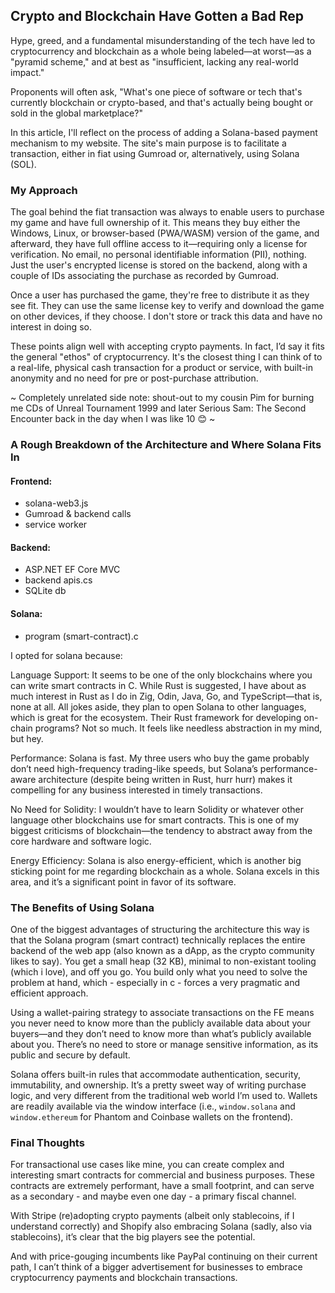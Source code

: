 ## Crypto and Blockchain Have Gotten a Bad Rep

Hype, greed, and a fundamental misunderstanding of the tech have led to cryptocurrency and blockchain as a whole being labeled—at worst—as a "pyramid scheme," and at best as "insufficient, lacking any real-world impact."

Proponents will often ask, "What's one piece of software or tech that's currently blockchain or crypto-based, and that's actually being bought or sold in the global marketplace?"

In this article, I'll reflect on the process of adding a Solana-based payment mechanism to my website. The site's main purpose is to facilitate a transaction, either in fiat using Gumroad or, alternatively, using Solana (SOL).

### My Approach
The goal behind the fiat transaction was always to enable users to purchase my game and have full ownership of it. This means they buy either the Windows, Linux, or browser-based (PWA/WASM) version of the game, and afterward, they have full offline access to it—requiring only a license for verification. No email, no personal identifiable information (PII), nothing. Just the user's encrypted license is stored on the backend, along with a couple of IDs associating the purchase as recorded by Gumroad.

Once a user has purchased the game, they're free to distribute it as they see fit. They can use the same license key to verify and download the game on other devices, if they choose. I don't store or track this data and have no interest in doing so.

These points align well with accepting crypto payments. In fact, I’d say it fits the general "ethos" of cryptocurrency. It's the closest thing I can think of to a real-life, physical cash transaction for a product or service, with built-in anonymity and no need for pre or post-purchase attribution.

~ Completely unrelated side note: shout-out to my cousin Pim for burning me CDs of Unreal Tournament 1999 and later Serious Sam: The Second Encounter back in the day when I was like 10 😊 ~

### A Rough Breakdown of the Architecture and Where Solana Fits In
#### Frontend:
- solana-web3.js 
- Gumroad & backend calls
- service worker
#### Backend:
- ASP.NET EF Core MVC
- backend apis.cs
- SQLite db
#### Solana:
- program (smart-contract).c

I opted for solana because:

Language Support: It seems to be one of the only blockchains where you can write smart contracts in C. While Rust is suggested, I have about as much interest in Rust as I do in Zig, Odin, Java, Go, and TypeScript—that is, none at all. All jokes aside, they plan to open Solana to other languages, which is great for the ecosystem. Their Rust framework for developing on-chain programs? Not so much. It feels like needless abstraction in my mind, but hey.

Performance: Solana is fast. My three users who buy the game probably don’t need high-frequency trading-like speeds, but Solana’s performance-aware architecture (despite being written in Rust, hurr hurr) makes it compelling for any business interested in timely transactions.

No Need for Solidity: I wouldn’t have to learn Solidity or whatever other language other blockchains use for smart contracts. This is one of my biggest criticisms of blockchain—the tendency to abstract away from the core hardware and software logic.

Energy Efficiency: Solana is also energy-efficient, which is another big sticking point for me regarding blockchain as a whole. Solana excels in this area, and it’s a significant point in favor of its software.

### The Benefits of Using Solana
One of the biggest advantages of structuring the architecture this way is that the Solana program (smart contract) technically replaces the entire backend of the web app (also known as a dApp, as the crypto community likes to say). You get a small heap (32 KB), minimal to non-existant tooling (which i love), and off you go. You build only what you need to solve the problem at hand, which - especially in c - forces a very pragmatic and efficient approach.

Using a wallet-pairing strategy to associate transactions on the FE means you never need to know more than the publicly available data about your buyers—and they don’t need to know more than what’s publicly available about you. There’s no need to store or manage sensitive information, as its public and secure by default.

Solana offers built-in rules that accommodate authentication, security, immutability, and ownership. It’s a pretty sweet way of writing purchase logic, and very different from the traditional web world I’m used to. Wallets are readily available via the window interface (i.e., `window.solana` and `window.ethereum` for Phantom and Coinbase wallets on the frontend).

### Final Thoughts
For transactional use cases like mine, you can create complex and interesting smart contracts for commercial and business purposes. These contracts are extremely performant, have a small footprint, and can serve as a secondary - and maybe even one day - a primary fiscal channel.

With Stripe (re)adopting crypto payments (albeit only stablecoins, if I understand correctly) and Shopify also embracing Solana (sadly, also via stablecoins), it’s clear that the big players see the potential.

And with price-gouging incumbents like PayPal continuing on their current path, I can’t think of a bigger advertisement for businesses to embrace cryptocurrency payments and blockchain transactions.

